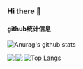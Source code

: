 ### Hi there 👋

#### github统计信息

![Anurag's github stats](https://github-readme-stats.vercel.app/api?username=wangsrGit119&count_private=true&show_icons=true&theme=radical)

[![Top Langs](https://github-readme-stats.vercel.app/api/top-langs/?username=wangsrGit119)](https://github.com/wangsrGit119/github-readme-stats)
<a href="https://github.com/anuraghazra/github-readme-stats">
  <img align="left" src="https://github-readme-stats.vercel.app/api/pin/?username=anuraghazra&repo=github-readme-stats" />
</a>
<a href="https://github.com/anuraghazra/convoychat">
  <img align="left" src="https://github-readme-stats.vercel.app/api/pin/?username=anuraghazra&repo=convoychat" />
</a>
